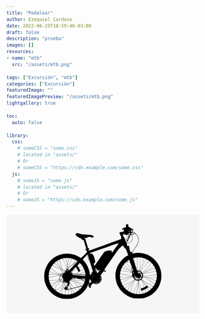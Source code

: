 ```yaml
---
title: "Pedalear"
author: Ezequiel Cardoso
date: 2022-06-25T18:59:46-03:00
draft: false
description: "prueba"
images: []
resources:
- name: "mtb"
  src: "/assets/mtb.png"

tags: ["Excursión", "mtb"]
categories: ["Excursión"]
featuredImage: ""
featuredImagePreview: "/assets/mtb.png"
lightgallery: true

toc:
  auto: false
  
library:
  css:
    # someCSS = "some.css"
    # located in "assets/"
    # Or
    # someCSS = "https://cdn.example.com/some.css"
  js:
    # someJS = "some.js"
    # located in "assets/"
    # Or
    # someJS = "https://cdn.example.com/some.js"
---
```

![foto de mtb](/assets/mtb.png)
